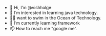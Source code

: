 - 👋 Hi, I’m @vishholge
- 👀 I’m interested in learning java technology.
- 🏊‍♀️ want to swim in the Ocean of Technology.
- 🌱 I’m currently learning framework
- 📫 How to reach me "google me".

<!---
vishholge/vishholge is a ✨ special ✨ repository because its `README.md` (this file) appears on your GitHub profile.
You can click the Preview link to take a look at your changes.
--->
